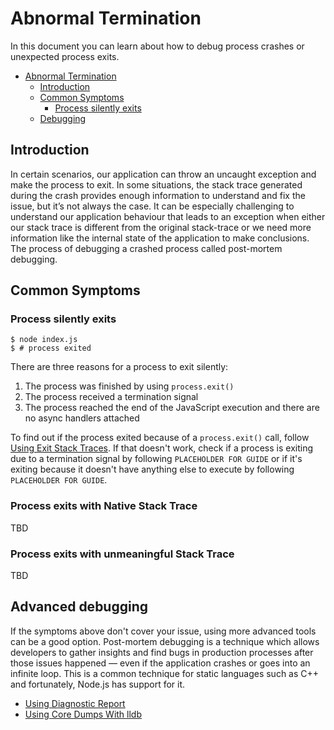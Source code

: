 
# Abnormal Termination

In this document you can learn about how to debug process crashes or unexpected process exits.

- [Abnormal Termination](#abnormal-termination)
  - [Introduction](#introduction)
  - [Common Symptoms](#common-symptoms)
    - [Process silently exits](#process-silently-exits)
  - [Debugging](#debugging)

## Introduction

In certain scenarios, our application can throw an uncaught exception and make
the process to exit. In some situations, the stack trace generated during the
crash provides enough information to understand and fix the issue, but it’s not
always the case. It can be especially challenging to understand our application
behaviour that leads to an exception when either our stack trace is different
from the original stack-trace or we need more information like the internal
state of the application to make conclusions. The process of debugging a crashed
process called post-mortem debugging.

## Common Symptoms

### Process silently exits

```console
$ node index.js
$ # process exited
```

There are three reasons for a process to exit silently: 

  1. The process was finished by using `process.exit()`
  2. The process received a termination signal
  3. The process reached the end of the JavaScript execution and there are no async handlers attached

To find out if the process exited because of a `process.exit()` call, follow [Using Exit Stack Traces](step1/using_exit_stack_traces.md). If that doesn't work, check if a process is exiting due to a termination signal by following `PLACEHOLDER FOR GUIDE` or if it's exiting because it doesn't have anything else to execute by following `PLACEHOLDER FOR GUIDE`.

### Process exits with Native Stack Trace

TBD

### Process exits with unmeaningful Stack Trace

TBD

## Advanced debugging

If the symptoms above don't cover your issue, using more advanced tools can be a good option. Post-mortem debugging is a technique which allows developers to gather insights
and find bugs in production processes after those issues happened — even if the
application crashes or goes into an infinite loop. This is a common technique
for static languages such as C++ and fortunately, Node.js has support for it.

- [Using Diagnostic Report](step2/using_diagnostic_report.md)
- [Using Core Dumps With lldb](step3/using_lldb.md)
